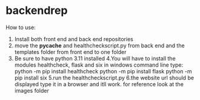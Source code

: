 # backendrep
How to use:
1. Install both front end and back end repositories
2. move the __pycache__ and healthcheckscript.py from back end and the templates folder from 
front end to one folder
3. Be sure to have python 3.11 installed
4.You will have to install the modules healthcheck, flask and six
in windows command line type:
python -m pip install healthcheck
python -m pip install flask
python -m pip install six
5.run the healthcheckscript.py
6.the website url should be displayed type it in a browser and itll work.
for reference look at the images folder